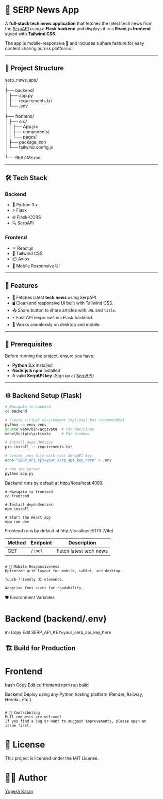 # 📰 SERP News App

A **full-stack tech news application** that fetches the latest tech news from the [SerpAPI](https://serpapi.com/) using a **Flask backend** and displays it in a **React.js frontend** styled with **Tailwind CSS**.  

The app is mobile-responsive 📱 and includes a share feature for easy content sharing across platforms.

---

## 📂 Project Structure

serp_news_app/ <br>
│ <br>
├── backend/                <br>
│   ├── app.py               <br>
│   ├── requirements.txt      <br>
│   └── .env                 <br>
│ <br>
├── frontend/                <br>
│   ├── src/ <br>
│   │   ├── App.jsx           <br>
│   │   ├── components/      <br>
│   │   └── pages/            <br>
│   ├── package.json          <br>
│   └── tailwind.config.js  <br>
│ <br>
└── README.md              <br>



---

## 🛠 Tech Stack

### **Backend**
- 🐍 Python 3.x
- ⚡ Flask
- 🌐 Flask-CORS
- 🔍 SerpAPI

### **Frontend**
- ⚛️ React.js
- 🎨 Tailwind CSS
- 📦 Axios
- 📱 Mobile Responsive UI

---

## 🚀 Features
- 🔎 Fetches latest **tech news** using SerpAPI.
- 🖥 Clean and responsive UI built with Tailwind CSS.
- 📤 Share button to share articles with `URL` and `title`.
- ⚡ Fast API responses via Flask backend.
- 📱 Works seamlessly on desktop and mobile.

---

## 📌 Prerequisites

Before running the project, ensure you have:

- **Python 3.x** installed
- **Node.js & npm** installed
- A valid **SerpAPI key** (Sign up at [SerpAPI](https://serpapi.com/))

---

## ⚙️ Backend Setup (Flask)

```bash
# Navigate to backend
cd backend

# Create virtual environment (optional but recommended)
python -m venv venv
source venv/bin/activate  # For Mac/Linux
venv\Scripts\activate     # For Windows

# Install dependencies
pip install -r requirements.txt

# Create .env file with your SerpAPI key
echo "SERP_API_KEY=your_serp_api_key_here" > .env

# Run the server
python app.py
```

Backend runs by default at http://localhost:4000.

```
# Navigate to frontend
cd frontend

# Install dependencies
npm install

# Start the React app
npm run dev
```

Frontend runs by default at http://localhost:5173 (Vite) 

| Method | Endpoint | Description            |
| ------ | -------- | ---------------------- |
| GET    | `/tool`  | Fetch latest tech news |

```

# 📱 Mobile Responsiveness
Optimized grid layout for mobile, tablet, and desktop.

Touch-friendly UI elements.

Adaptive font sizes for readability.
```

🛡 Environment Variables
# Backend (backend/.env)
ini
Copy
Edit
SERP_API_KEY=your_serp_api_key_here

## 🏗 Build for Production
# Frontend
bash
Copy
Edit
cd frontend
npm run build

Backend Deploy using any Python hosting platform (Render, Railway, Heroku, etc.).

```

# 🤝 Contributing
Pull requests are welcome!
If you find a bug or want to suggest improvements, please open an issue first.

```

# 📜 License
This project is licensed under the MIT License.


# 👨‍💻 Author
[Yugesh Karan](https://github.com/YUGESHKARAN)






















